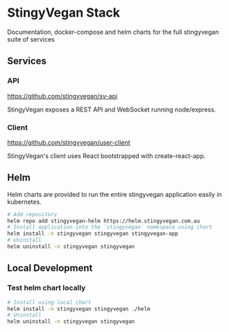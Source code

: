 # StingyVegan Stack

Documentation, docker-compose and helm charts for the full stingyvegan suite of services

## Services

### API

https://github.com/stingyvegan/sv-api

StingyVegan exposes a REST API and WebSocket running node/express.

### Client

https://github.com/stingyvegan/user-client

StingyVegan's client uses React bootstrapped with create-react-app.

## Helm

Helm charts are provided to run the entire stingyvegan application easily in kubernetes.

```sh
# Add repository
helm repo add stingyvegan-helm https://helm.stingyvegan.com.au
# Install application into the `stingyvegan` namespace using chart
helm install -n stingyvegan stingyvegan stingyvegan-app
# Uninstall
helm uninstall -n stingyvegan stingyvegan
```

## Local Development

### Test helm chart locally

```sh
# Install using local chart
helm install -n stingyvegan stingyvegan ./helm
# Uninstall
helm uninstall -n stingyvegan stingyvegan
```
